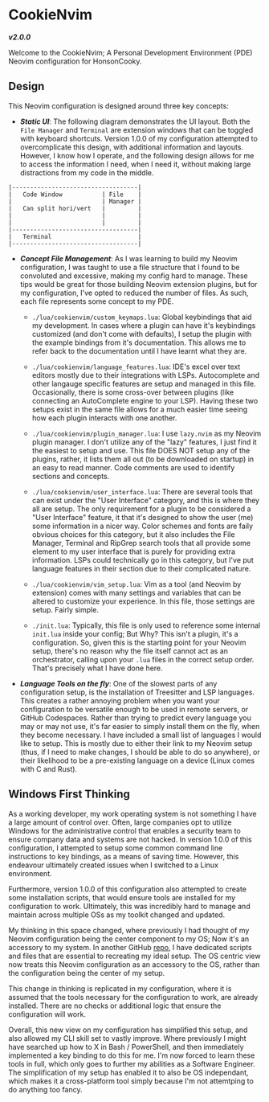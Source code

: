 # CookieNvim

**_v2.0.0_**

Welcome to the CookieNvim; A Personal Development Environment (PDE) Neovim configuration for HonsonCooky.

## Design

This Neovim configuration is designed around three key concepts:

- **_Static UI_**: The following diagram demonstrates the UI layout. Both the `File Manager` and `Terminal` are
  extension windows that can be toggled with keyboard shortcuts. Version 1.0.0 of my configuration attempted to
  overcomplicate this design, with additional information and layouts. However, I know how I operate, and the following
  design allows for me to access the information I need, when I need it, without making large distractions from my code
  in the middle.

```
|-----------------------------------|
|   Code Window           | File    |
|                         | Manager |
|   Can split hori/vert   |         |
|                         |         |
|                         |         |
|-----------------------------------|
|   Terminal                        |
|-----------------------------------|
```

- **_Concept File Management_**: As I was learning to build my Neovim configuration, I was taught to use a file
  structure that I found to be convoluted and excessive, making my config hard to manage. These tips would be great for
  those building Neovim extension plugins, but for my configuration, I've opted to reduced the number of files. As such,
  each file represents some concept to my PDE.

  - `./lua/cookienvim/custom_keymaps.lua`: Global keybindings that aid my development. In cases where a plugin can
    have it's keybindings customized (and don't come with defaults), I setup the plugin with the example bindings from
    it's documentation. This allows me to refer back to the documentation until I have learnt what they are.

  - `./lua/cookienvim/language_features.lua`: IDE's excel over text editors mostly due to their integrations with
    LSPs. Autocomplete and other langauge specific features are setup and managed in this file. Occasionally, there is
    some cross-over between plugins (like connecting an AutoComplete engine to your LSP). Having these two setups
    exist in the same file allows for a much easier time seeing how each plugin interacts with one another.

  - `./lua/cookienvim/plugin_manager.lua`: I use `lazy.nvim` as my Neovim plugin manager. I don't utilize any of the
    "lazy" features, I just find it the easiest to setup and use. This file DOES NOT setup any of the plugins, rather,
    it lists them all out (to be downloaded on startup) in an easy to read manner. Code comments are used to identify
    sections and concepts.

  - `./lua/cookienvim/user_interface.lua`: There are several tools that can exist under the "User Interface" category,
    and this is where they all are setup. The only requirement for a plugin to be considered a "User Interface"
    feature, it that it's designed to show the user (me) some information in a nicer way. Color schemes and fonts are
    faily obvious choices for this category, but it also includes the File Manager, Terminal and RipGrep search tools
    that all provide some element to my user interface that is purely for providing extra information. LSPs could
    technically go in this category, but I've put language features in their section due to their complicated nature.

  - `./lua/cookienvim/vim_setup.lua`: Vim as a tool (and Neovim by extension) comes with many settings and variables
    that can be altered to customize your experience. In this file, those settings are setup. Fairly simple.

  - `./init.lua`: Typically, this file is only used to reference some internal `init.lua` inside your config; But Why?
    This isn't a plugin, it's a configuration. So, given this is the starting point for your Neovim setup, there's no
    reason why the file itself cannot act as an orchestrator, calling upon your `.lua` files in the correct setup
    order. That's precisely what I have done here.

- **_Language Tools on the fly_**: One of the slowest parts of any configuration setup, is the installation of
  Treesitter and LSP languages. This creates a rather annoying problem when you want your configuration to be versatile
  enough to be used in remote servers, or GitHub Codespaces. Rather than trying to predict every language you may or may
  not use, it's far easier to simply install them on the fly, when they become necessary. I have included a small list
  of languages I would like to setup. This is mostly due to either their link to my Neovim setup (thus, if I need to
  make changes, I should be able to do so anywhere), or their likelihood to be a pre-existing language on a device
  (Linux comes with C and Rust).

## Windows First Thinking

As a working developer, my work operating system is not something I have a large amount of control over. Often, large
companies opt to utilize Windows for the administrative control that enables a security team to ensure company data and
systems are not hacked. In version 1.0.0 of this configuration, I attempted to setup some common command line
instructions to key bindings, as a means of saving time. However, this endeavour ultimately created issues when I
switched to a Linux environment.

Furthermore, version 1.0.0 of this configuration also attempted to create some installation scripts, that would ensure
tools are installed for my configuration to work. Ultimately, this was incredibly hard to manage and maintain across
multiple OSs as my toolkit changed and updated.

My thinking in this space changed, where previously I had thought of my Neovim configuration being the center component
to my OS; Now it's an accessory to my system. In another GitHub [repo](https://github.com/honsonCooky/dotfiles), I have
dedicated scripts and files that are essential to recreating my ideal setup. The OS centric view now treats this Neovim
configuration as an accessory to the OS, rather than the configuration being the center of my setup.

This change in thinking is replicated in my configuration, where it is assumed that the tools necessary for the
configuration to work, are already installed. There are no checks or additional logic that ensure the configuration will
work.

Overall, this new view on my configuration has simplified this setup, and also allowed my CLI skill set to vastly
improve. Where previously I might have searched up how to X in Bash / PowerShell, and then immediately implemented a key
binding to do this for me. I'm now forced to learn these tools in full, which only goes to further my abilities as a
Software Engineer. The simplification of my setup has enabled it to also be OS independant, which makes it a
cross-platform tool simply because I'm not attemtping to do anything too fancy.
